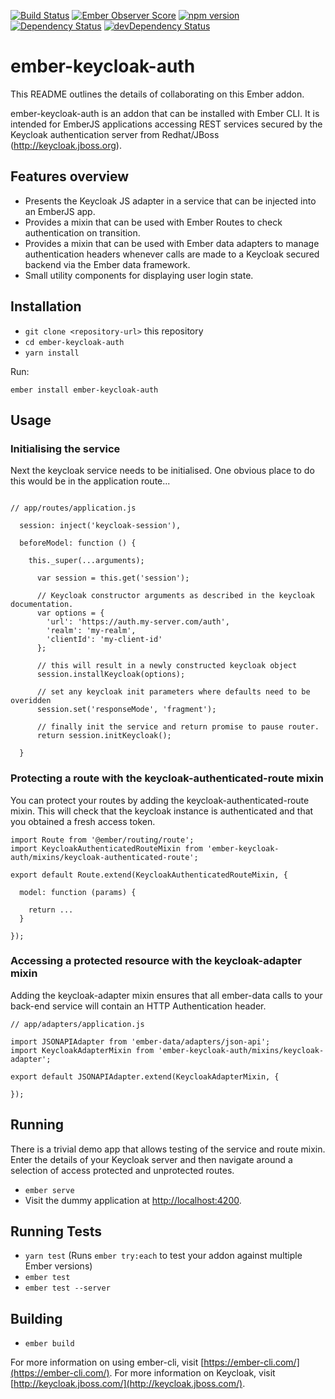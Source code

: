 [![Build Status](https://travis-ci.org/JFTechnology/ember-keycloak-auth.svg)](https://travis-ci.org/JFTechnology/ember-keycloak-auth)
[![Ember Observer Score](http://emberobserver.com/badges/ember-keycloak-auth.svg)](http://emberobserver.com/addons/ember-keycloak-auth)
[![npm version](https://badge.fury.io/js/ember-keycloak-auth.svg)](https://badge.fury.io/js/ember-keycloak-auth)
[![Dependency Status](https://david-dm.org/JFTechnology/ember-keycloak-auth.svg)](https://david-dm.org/JFTechnology/ember-keycloak-auth)
[![devDependency Status](https://david-dm.org/JFTechnology/ember-keycloak-auth/dev-status.svg)](https://david-dm.org/JFTechnology/ember-keycloak-auth#info=devDependencies)
# ember-keycloak-auth 

This README outlines the details of collaborating on this Ember addon.

ember-keycloak-auth is an addon that can be installed with Ember CLI. It is intended for EmberJS applications accessing 
REST services secured by the Keycloak authentication server from Redhat/JBoss (http://keycloak.jboss.org). 

## Features overview

 * Presents the Keycloak JS adapter in a service that can be injected into an EmberJS app.
 * Provides a mixin that can be used with Ember Routes to check authentication on transition.
 * Provides a mixin that can be used with Ember data adapters to manage authentication headers whenever calls 
 are made to a Keycloak secured backend via the Ember data framework.
 * Small utility components for displaying user login state.

## Installation

* `git clone <repository-url>` this repository
* `cd ember-keycloak-auth`
* `yarn install`

Run:

```
ember install ember-keycloak-auth
```

## Usage

### Initialising the service

Next the keycloak service needs to be initialised. One obvious place to do this would be in the application route...

```

// app/routes/application.js

  session: inject('keycloak-session'),

  beforeModel: function () {

    this._super(...arguments);

      var session = this.get('session');

      // Keycloak constructor arguments as described in the keycloak documentation.
      var options = {
        'url': 'https://auth.my-server.com/auth',
        'realm': 'my-realm',
        'clientId': 'my-client-id'
      };

      // this will result in a newly constructed keycloak object
      session.installKeycloak(options);
      
      // set any keycloak init parameters where defaults need to be overidden
      session.set('responseMode', 'fragment');
      
      // finally init the service and return promise to pause router.
      return session.initKeycloak();
  
  }
```

### Protecting a route with the keycloak-authenticated-route mixin

You can protect your routes by adding the keycloak-authenticated-route mixin. This 
will check that the keycloak instance is authenticated and that you obtained a fresh access 
token.

```
import Route from '@ember/routing/route';
import KeycloakAuthenticatedRouteMixin from 'ember-keycloak-auth/mixins/keycloak-authenticated-route';

export default Route.extend(KeycloakAuthenticatedRouteMixin, {

  model: function (params) {

    return ...
  }

});
```

### Accessing a protected resource with the keycloak-adapter mixin
 
 
Adding the keycloak-adapter mixin ensures that all ember-data calls to your 
back-end service will contain an HTTP Authentication header.

```
// app/adapters/application.js

import JSONAPIAdapter from 'ember-data/adapters/json-api';
import KeycloakAdapterMixin from 'ember-keycloak-auth/mixins/keycloak-adapter';

export default JSONAPIAdapter.extend(KeycloakAdapterMixin, {

});
```

 




## Running

There is a trivial demo app that allows testing of the service and route mixin. Enter the details of your Keycloak server 
and then navigate around a selection of access protected and unprotected routes.

* `ember serve`
* Visit the dummy application at [http://localhost:4200](http://localhost:4200).

## Running Tests

* `yarn test` (Runs `ember try:each` to test your addon against multiple Ember versions)
* `ember test`
* `ember test --server`

## Building

* `ember build`

For more information on using ember-cli, visit [https://ember-cli.com/](https://ember-cli.com/).
For more information on Keycloak, visit [http://keycloak.jboss.com/](http://keycloak.jboss.com/).
